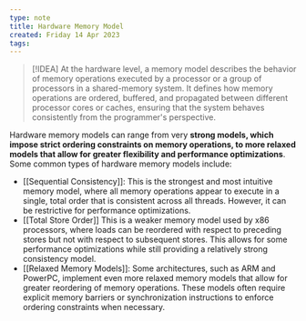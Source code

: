```yaml
---
type: note
title: Hardware Memory Model
created: Friday 14 Apr 2023
tags: 
---
```

> [!IDEA]
> At the hardware level, a memory model describes the behavior of memory operations executed by a processor or a group of processors in a shared-memory system. It defines how memory operations are ordered, buffered, and propagated between different processor cores or caches, ensuring that the system behaves consistently from the programmer's perspective.

Hardware memory models can range from very **strong models, which impose strict ordering constraints on memory operations, to more relaxed models that allow for greater flexibility and performance optimizations**. Some common types of hardware memory models include:

- [[Sequential Consistency]]: This is the strongest and most intuitive memory model, where all memory operations appear to execute in a single, total order that is consistent across all threads. However, it can be restrictive for performance optimizations.
- [[Total Store Order]] This is a weaker memory model used by x86 processors, where loads can be reordered with respect to preceding stores but not with respect to subsequent stores. This allows for some performance optimizations while still providing a relatively strong consistency model.
- [[Relaxed Memory Models]]: Some architectures, such as ARM and PowerPC, implement even more relaxed memory models that allow for greater reordering of memory operations. These models often require explicit memory barriers or synchronization instructions to enforce ordering constraints when necessary.